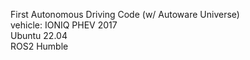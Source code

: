 First Autonomous Driving Code (w/ Autoware Universe) \
vehicle: IONIQ PHEV 2017\
Ubuntu 22.04\
ROS2 Humble
